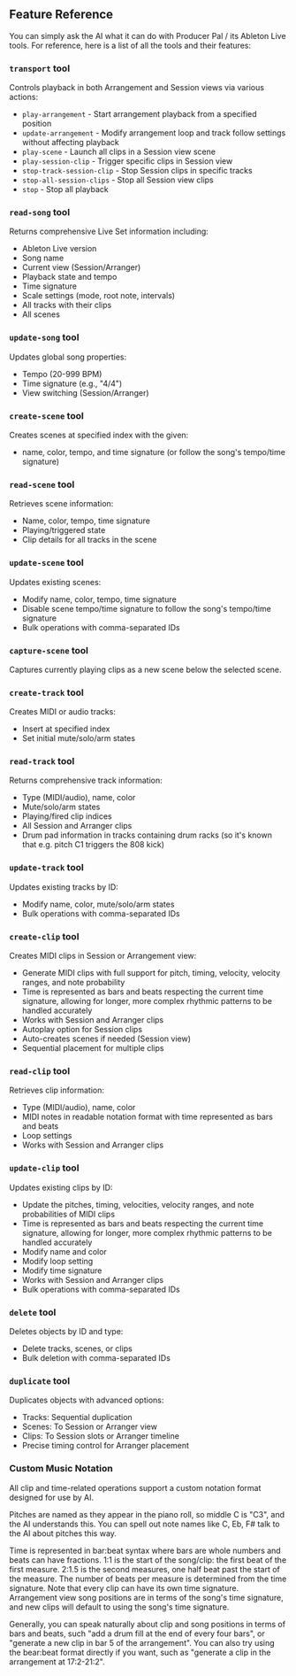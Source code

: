 ## Feature Reference

You can simply ask the AI what it can do with Producer Pal / its Ableton Live
tools. For reference, here is a list of all the tools and their features:

### `transport` tool

Controls playback in both Arrangement and Session views via various actions:

- `play-arrangement` - Start arrangement playback from a specified position
- `update-arrangement` - Modify arrangement loop and track follow settings
  without affecting playback
- `play-scene` - Launch all clips in a Session view scene
- `play-session-clip` - Trigger specific clips in Session view
- `stop-track-session-clip` - Stop Session clips in specific tracks
- `stop-all-session-clips` - Stop all Session view clips
- `stop` - Stop all playback

### `read-song` tool

Returns comprehensive Live Set information including:

- Ableton Live version
- Song name
- Current view (Session/Arranger)
- Playback state and tempo
- Time signature
- Scale settings (mode, root note, intervals)
- All tracks with their clips
- All scenes

### `update-song` tool

Updates global song properties:

- Tempo (20-999 BPM)
- Time signature (e.g., "4/4")
- View switching (Session/Arranger)

### `create-scene` tool

Creates scenes at specified index with the given:

- name, color, tempo, and time signature (or follow the song's tempo/time
  signature)

### `read-scene` tool

Retrieves scene information:

- Name, color, tempo, time signature
- Playing/triggered state
- Clip details for all tracks in the scene

### `update-scene` tool

Updates existing scenes:

- Modify name, color, tempo, time signature
- Disable scene tempo/time signature to follow the song's tempo/time signature
- Bulk operations with comma-separated IDs

### `capture-scene` tool

Captures currently playing clips as a new scene below the selected scene.

### `create-track` tool

Creates MIDI or audio tracks:

- Insert at specified index
- Set initial mute/solo/arm states

### `read-track` tool

Returns comprehensive track information:

- Type (MIDI/audio), name, color
- Mute/solo/arm states
- Playing/fired clip indices
- All Session and Arranger clips
- Drum pad information in tracks containing drum racks (so it's known that e.g.
  pitch C1 triggers the 808 kick)

### `update-track` tool

Updates existing tracks by ID:

- Modify name, color, mute/solo/arm states
- Bulk operations with comma-separated IDs

### `create-clip` tool

Creates MIDI clips in Session or Arrangement view:

- Generate MIDI clips with full support for pitch, timing, velocity, velocity
  ranges, and note probability
- Time is represented as bars and beats respecting the current time signature,
  allowing for longer, more complex rhythmic patterns to be handled accurately
- Works with Session and Arranger clips
- Autoplay option for Session clips
- Auto-creates scenes if needed (Session view)
- Sequential placement for multiple clips

### `read-clip` tool

Retrieves clip information:

- Type (MIDI/audio), name, color
- MIDI notes in readable notation format with time represented as bars and beats
- Loop settings
- Works with Session and Arranger clips

### `update-clip` tool

Updates existing clips by ID:

- Update the pitches, timing, velocities, velocity ranges, and note
  probabilities of MIDI clips
- Time is represented as bars and beats respecting the current time signature,
  allowing for longer, more complex rhythmic patterns to be handled accurately
- Modify name and color
- Modify loop setting
- Modify time signature
- Works with Session and Arranger clips
- Bulk operations with comma-separated IDs

### `delete` tool

Deletes objects by ID and type:

- Delete tracks, scenes, or clips
- Bulk deletion with comma-separated IDs

### `duplicate` tool

Duplicates objects with advanced options:

- Tracks: Sequential duplication
- Scenes: To Session or Arranger view
- Clips: To Session slots or Arranger timeline
- Precise timing control for Arranger placement

### Custom Music Notation

All clip and time-related operations support a custom notation format designed
for use by AI.

Pitches are named as they appear in the piano roll, so middle C is "C3", and the
AI understands this. You can spell out note names like C, Eb, F# talk to the AI
about pitches this way.

Time is represented in bar:beat syntax where bars are whole numbers and beats
can have fractions. 1:1 is the start of the song/clip: the first beat of the
first measure. 2:1.5 is the second measures, one half beat past the start of the
measure. The number of beats per measure is determined from the time signature.
Note that every clip can have its own time signature. Arrangement view song
positions are in terms of the song's time signature, and new clips will default
to using the song's time signature.

Generally, you can speak naturally about clip and song positions in terms of
bars and beats, such "add a drum fill at the end of every four bars", or
"generate a new clip in bar 5 of the arrangement". You can also try using the
bear:beat format directly if you want, such as "generate a clip in the
arrangement at 17:2-21:2".
